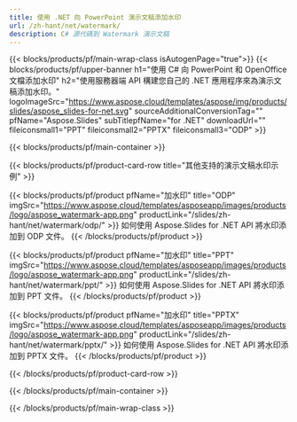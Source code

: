 ```yaml
---
title: 使用 .NET 向 PowerPoint 演示文稿添加水印
url: /zh-hant/net/watermark/
description: C# 源代碼到 Watermark 演示文稿
---
```


{{< blocks/products/pf/main-wrap-class isAutogenPage="true">}}
{{< blocks/products/pf/upper-banner h1="使用 C# 向 PowerPoint 和 OpenOffice 文檔添加水印" h2="使用服務器端 API 構建您自己的 .NET 應用程序來為演示文稿添加水印。" logoImageSrc="https://www.aspose.cloud/templates/aspose/img/products/slides/aspose_slides-for-net.svg" sourceAdditionalConversionTag="" pfName="Aspose.Slides" subTitlepfName="for .NET" downloadUrl="" fileiconsmall1="PPT" fileiconsmall2="PPTX" fileiconsmall3="ODP" >}}

{{< blocks/products/pf/main-container >}}

{{< blocks/products/pf/product-card-row title="其他支持的演示文稿水印示例" >}}

{{< blocks/products/pf/product pfName="加水印" title="ODP" imgSrc="https://www.aspose.cloud/templates/asposeapp/images/products/logo/aspose_watermark-app.png" productLink="/slides/zh-hant/net/watermark/odp/" >}}
如何使用 Aspose.Slides for .NET API 將水印添加到 ODP 文件。
{{< /blocks/products/pf/product >}}

{{< blocks/products/pf/product pfName="加水印" title="PPT" imgSrc="https://www.aspose.cloud/templates/asposeapp/images/products/logo/aspose_watermark-app.png" productLink="/slides/zh-hant/net/watermark/ppt/" >}}
如何使用 Aspose.Slides for .NET API 將水印添加到 PPT 文件。
{{< /blocks/products/pf/product >}}

{{< blocks/products/pf/product pfName="加水印" title="PPTX" imgSrc="https://www.aspose.cloud/templates/asposeapp/images/products/logo/aspose_watermark-app.png" productLink="/slides/zh-hant/net/watermark/pptx/" >}}
如何使用 Aspose.Slides for .NET API 將水印添加到 PPTX 文件。
{{< /blocks/products/pf/product >}}



{{< /blocks/products/pf/product-card-row >}}

{{< /blocks/products/pf/main-container >}}
    
{{< /blocks/products/pf/main-wrap-class >}}